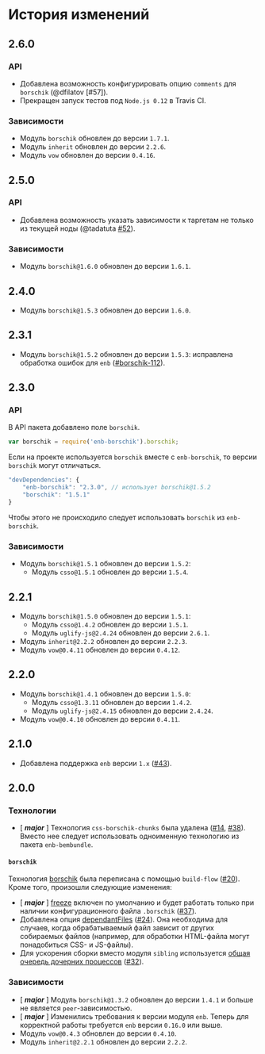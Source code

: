 История изменений
=================

2.6.0
-----

### API

* Добавлена возможность конфигурировать опцию `comments` для `borschik` (@dfilatov [#57]).
* Прекращен запуск тестов под `Node.js 0.12` в Travis CI.

### Зависимости

* Модуль `borschik` обновлен до версии `1.7.1`.
* Модуль `inherit` обновлен до версии `2.2.6`.
* Модуль `vow` обновлен до версии `0.4.16`.

2.5.0
-----

### API

* Добавлена возможность указать зависимости к таргетам не только из текущей ноды (@tadatuta [#52]).

[#52]: https://github.com/enb/enb-borschik/pull/52

### Зависимости

* Модуль `borschik@1.6.0` обновлен до версии `1.6.1`.

2.4.0
-----

* Модуль `borschik@1.5.3` обновлен до версии `1.6.0`.

2.3.1
-----

* Модуль `borschik@1.5.2` обновлен до версии `1.5.3`: исправлена обработка ошибок для `enb` ([#borschik-112]).

2.3.0
-----

### API

В API пакета добавлено поле `borschik`.

```js
var borschik = require('enb-borschik').borschik;
```

Если на проекте используется `borschik` вместе с `enb-borschik`, то версии `borschik` могут отличаться.

```js
"devDependencies": {
    "enb-borschik": "2.3.0", // использует borschik@1.5.2
    "borschik": "1.5.1"
}
```

Чтобы этого не происходило следует использовать `borschik` из `enb-borschik`.

### Зависимости

* Модуль `borschik@1.5.1` обновлен до версии `1.5.2`:
    * Модуль `csso@1.5.1` обновлен до версии `1.5.4`.

2.2.1
-----

* Модуль `borschik@1.5.0` обновлен до версии `1.5.1`:
    * Модуль `csso@1.4.2` обновлен до версии `1.5.1`.
    * Модуль `uglify-js@2.4.24` обновлен до версии `2.6.1`.
* Модуль `inherit@2.2.2` обновлен до версии `2.2.3`.
* Модуль `vow@0.4.11` обновлен до версии `0.4.12`.

2.2.0
-----

* Модуль `borschik@1.4.1` обновлен до версии `1.5.0`:
    * Модуль `csso@1.3.11` обновлен до версии `1.4.2`.
    * Модуль `uglify-js@2.4.15` обновлен до версии `2.4.24`.
* Модуль `vow@0.4.10` обновлен до версии `0.4.11`.

2.1.0
-----

* Добавлена поддержка `enb` версии `1.x` ([#43]).

2.0.0
-----

### Технологии

* [ __*major*__ ] Технология `css-borschik-chunks` была удалена ([#14], [#38]). Вместо нее следует использовать одноименную технологию из пакета `enb-bembundle`.

#### `borschik`

Технология [borschik](api.ru.md#borschik) была переписана с помощью `build-flow` ([#20]). Кроме того, произошли следующие изменения:

* [ __*major*__ ] [freeze](api.ru.md#freeze) включен по умолчанию и будет работать только при наличии конфигурационного файла `.borschik` ([#37]).
* Добавлена опция [dependantFiles](api.ru.md#dependantfiles) ([#24]). Она необходима для случаев, когда обрабатываемый файл зависит от других собираемых файлов (например, для обработки HTML-файла могут понадобиться CSS- и JS-файлы).
* Для ускорения сборки вместо модуля `sibling` используется [общая очередь дочерних процессов](https://github.com/enb/enb#nodegetsharedresources) ([#32]).

### Зависимости

* [ __*major*__ ] Модуль `borschik@1.3.2` обновлен до версии `1.4.1` и больше не является `peer`-зависимостью.
* [ __*major*__ ] Изменились требования к версии модуля `enb`. Теперь для корректной работы требуется `enb` версии `0.16.0` или выше.
* Модуль `vow@0.4.3` обновлен до версии `0.4.10`.
* Модуль `inherit@2.2.1` обновлен до версии `2.2.2`.

[#borschik-112]: https://github.com/bem/borschik/pull/112
[#43]: https://github.com/enb/enb-borschik/pull/43
[#38]: https://github.com/enb/enb-borschik/issues/38
[#37]: https://github.com/enb/enb-borschik/issues/37
[#32]: https://github.com/enb/enb-borschik/pull/32
[#24]: https://github.com/enb/enb-borschik/issues/24
[#20]: https://github.com/enb/enb-borschik/issues/20
[#14]: https://github.com/enb/enb-borschik/issues/14
